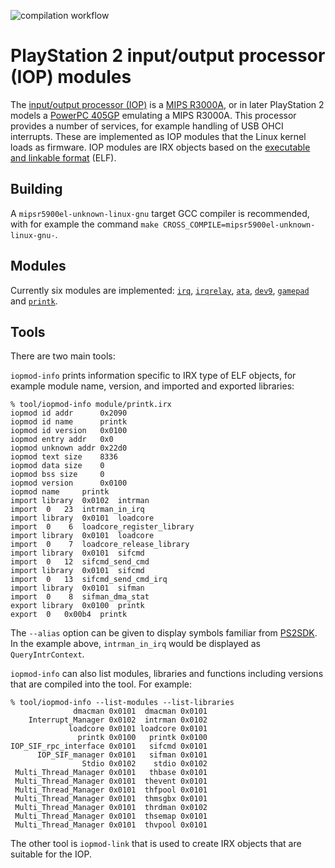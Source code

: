 ![compilation workflow](https://github.com/frno7/iopmod/actions/workflows/compilation.yml/badge.svg)

# PlayStation 2 input/output processor (IOP) modules

The [input/output processor (IOP)](https://en.wikipedia.org/wiki/PlayStation_2_technical_specifications#I/O_processor)
is a [MIPS R3000A](https://en.wikipedia.org/wiki/R3000), or in later
PlayStation 2 models a
[PowerPC 405GP](https://en.wikipedia.org/wiki/PowerPC_400#PowerPC_405)
emulating a MIPS R3000A. This processor provides a number of services,
for example handling of USB OHCI interrupts. These are implemented as
IOP modules that the Linux kernel loads as firmware. IOP modules are
IRX objects based on the
[executable and linkable format](https://en.wikipedia.org/wiki/Executable_and_Linkable_Format) (ELF).

## Building

A `mipsr5900el-unknown-linux-gnu` target GCC compiler is recommended, with
for example the command `make CROSS_COMPILE=mipsr5900el-unknown-linux-gnu-`.

## Modules

Currently six modules are implemented:
[`irq`](module/irq.c),
[`irqrelay`](module/irqrelay.c),
[`ata`](module/ata.c),
[`dev9`](module/dev9.c),
[`gamepad`](module/gamepad.c) and
[`printk`](module/printk.c).

## Tools

There are two main tools:

`iopmod-info` prints information specific to IRX type of ELF objects, for
example module name, version, and imported and exported libraries:

```
% tool/iopmod-info module/printk.irx
iopmod id addr		0x2090
iopmod id name		printk
iopmod id version	0x0100
iopmod entry addr	0x0
iopmod unknown addr	0x22d0
iopmod text size	8336
iopmod data size	0
iopmod bss size		0
iopmod version		0x0100
iopmod name		printk
import library	0x0102	intrman
import  0	23	intrman_in_irq
import library	0x0101	loadcore
import  0	 6	loadcore_register_library
import library	0x0101	loadcore
import  0	 7	loadcore_release_library
import library	0x0101	sifcmd
import  0	12	sifcmd_send_cmd
import library	0x0101	sifcmd
import  0	13	sifcmd_send_cmd_irq
import library	0x0101	sifman
import  0	 8	sifman_dma_stat
export library	0x0100	printk
export  0	0x00b4	printk
```

The `--alias` option can be given to display symbols familiar from
[PS2SDK](https://github.com/ps2dev/ps2sdk/). In the example above,
`intrman_in_irq` would be displayed as `QueryIntrContext`.

`iopmod-info` can also list modules, libraries and functions including
versions that are compiled into the tool. For example:

```
% tool/iopmod-info --list-modules --list-libraries
              dmacman 0x0101  dmacman 0x0101
    Interrupt_Manager 0x0102  intrman 0x0102
             loadcore 0x0101 loadcore 0x0101
               printk 0x0100   printk 0x0100
IOP_SIF_rpc_interface 0x0101   sifcmd 0x0101
      IOP_SIF_manager 0x0101   sifman 0x0101
                Stdio 0x0102    stdio 0x0102
 Multi_Thread_Manager 0x0101   thbase 0x0101
 Multi_Thread_Manager 0x0101  thevent 0x0101
 Multi_Thread_Manager 0x0101  thfpool 0x0101
 Multi_Thread_Manager 0x0101  thmsgbx 0x0101
 Multi_Thread_Manager 0x0101  thrdman 0x0102
 Multi_Thread_Manager 0x0101  thsemap 0x0101
 Multi_Thread_Manager 0x0101  thvpool 0x0101
```

The other tool is `iopmod-link` that is used to create IRX objects that are
suitable for the IOP.
